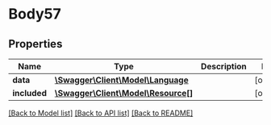 # Body57

## Properties
Name | Type | Description | Notes
------------ | ------------- | ------------- | -------------
**data** | [**\Swagger\Client\Model\Language**](Language.md) |  | [optional] 
**included** | [**\Swagger\Client\Model\Resource[]**](Resource.md) |  | [optional] 

[[Back to Model list]](../../README.md#documentation-for-models) [[Back to API list]](../../README.md#documentation-for-api-endpoints) [[Back to README]](../../README.md)

